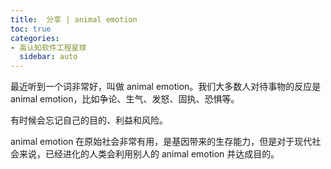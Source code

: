 ```yaml
---
title:  分享 | animal emotion
toc: true
categories:
- 高认知软件工程星球
  sidebar: auto
---
```


最近听到一个词非常好，叫做 animal emotion。我们大多数人对待事物的反应是animal emotion，比如争论、生气、发怒、固执、恐惧等。

有时候会忘记自己的目的、利益和风险。

animal emotion 在原始社会非常有用，是基因带来的生存能力，但是对于现代社会来说，已经进化的人类会利用别人的 animal emotion 并达成目的。
